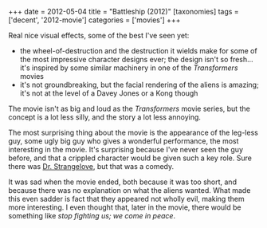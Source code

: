 +++
date = 2012-05-04
title = "Battleship (2012)"
[taxonomies]
tags = ['decent', '2012-movie']
categories = ['movies']
+++

Real nice visual effects, some of the best I've seen yet:

-   the wheel-of-destruction and the destruction it wields make for some
    of the most impressive character designs ever; the design isn't so
    fresh... it's inspired by some similar machinery in one of the
    *Transformers* movies
-   it's not groundbreaking, but the facial rendering of the aliens is
    amazing; it's not at the level of a Davey Jones or a Kong though

The movie isn't as big and loud as the *Transformers* movie series, but
the concept is a lot less silly, and the story a lot less annoying.

The most surprising thing about the movie is the appearance of the
leg-less guy, some ugly big guy who gives a wonderful performance, the
most interesting in the movie. It's surprising because I've never seen
the guy before, and that a crippled character would be given such a key
role. Sure there was [Dr. Strangelove], but that was a comedy.

It was sad when the movie ended, both because it was too short, and
because there was no explanation on what the aliens wanted. What made
this even sadder is fact that they appeared not wholly evil, making them
more interesting. I even thought that, later in the movie, there would
be something like *stop fighting us; we come in peace*.

  [Dr. Strangelove]: @/dr-strangelove-1964.md
